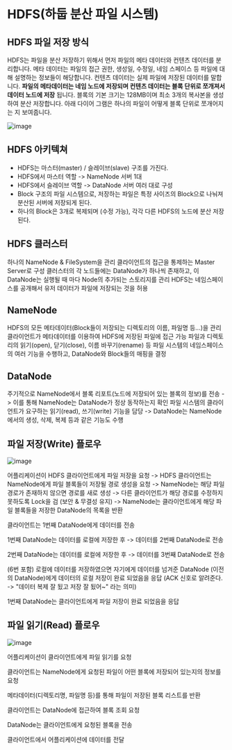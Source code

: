 # HDFS(하둡 분산 파일 시스템)

## HDFS 파일 저장 방식
HDFS는 파일을 분산 저장하기 위해서 먼저 파일의 메타 데이터와 컨텐츠 데이터를 분리합니다. 
메타 데이터는 파일의 접근 권한, 생성일, 수정일, 네임 스페이스 등 파일에 대해 설명하는 정보들이 해당합니다. 컨텐츠 데이터는 실제 파일에 저장된 데이터를 말합니다. 
**파일의 메타데이터는 네임 노드에 저장되며 컨텐츠 데이터는 블록 단위로 쪼개져서 데이터 노드에 저장** 됩니다. 블록의 기본 크기는 128MB이며 최소 3개의 복사본을 생성하여 분산 저장합니다. 
아래 다이어 그램은 하나의 파일이 어떻게 블록 단위로 쪼개어지는 지 보여줍니다.

![image](https://github.com/user-attachments/assets/f6c343cf-ae88-448b-bcf8-ef3e495e4a6b)


## HDFS 아키텍쳐

* HDFS는 마스터(master) / 슬레이브(slave) 구조를 가진다.
* HDFS에서 마스터 역할 -> NameNode 서버 1대
* HDFS에서 슬레이브 역할 -> DataNode 서버 여러 대로 구성
* Block 구조의 파일 시스템으로, 저장하는 파일은 특정 사이즈의 Block으로 나눠져 분산된 서버에 저장되게 된다.
* 하나의 Block은 3개로 복제되며 (수정 가능), 각각 다른 HDFS의 노드에 분산 저장된다.

## HDFS 클러스터
하나의 NameNode & FileSystem을 관리
클라이언트의 접근을 통제하는 Master Server로 구성
클러스터의 각 노드들에는 DataNode가 하나씩 존재하고, 이 DataNode는 실행될 때 마다 Node의 추가되는 스토리지를 관리
HDFS는 네임스페이스를 공개해서 유저 데이터가 파일에 저장되는 것을 허용

## NameNode
HDFS의 모든 메타데이터(Block들이 저장되는 디렉토리의 이름, 파일명 등...)을 관리
클라이언트가 메타데이터를 이용하여 HDFS에 저장된 파일에 접근 가능
파일과 디렉토리의 읽기(open), 닫기(close), 이름 바꾸기(rename) 등 파일 시스템의 네임스페이스의 여러 기능을 수행하고, DataNode와 Block들의 매핑을 결정

## DataNode
주기적으로 NameNode에서 블록 리포트(노드에 저장되어 있는 블록의 정보)를 전송 -> 이를 통해 NameNode는 DataNode가 정상 동작하는지 확인
파일 시스템의 클라이언트가 요구하는 읽기(read), 쓰기(write) 기능을 담당 -> DataNode는 NameNode에서의 생성, 삭제, 복제 등과 같은 기능도 수행


## 파일 저장(Write) 플로우
![image](https://github.com/user-attachments/assets/0d8a10b2-961e-43a0-89fb-bf3d8244de27)

어플리케이션이 HDFS 클라이언트에게 파일 저장을 요청 -> HDFS 클라이언트는 NameNode에게 파일 블록들이 저장될 경로 생성을 요청 -> NameNode는 해당 파일 경로가 존재하지 않으면 경로를 새로 생성 -> 다른 클라이언트가 해당 경로를 수정하지 못하도록 Lock을 검 (보안 & 무결성 유지) -> NameNode는 클라이언트에게 해당 파일 블록들을 저장한 DataNode의 목록을 반환

클라이언트는 1번째 DataNode에게 데이터를 전송

1번째 DataNode는 데이터를 로컬에 저장한 후 -> 데이터를 2번째 DataNode로 전송

2번째 DataNode는 데이터를 로컬에 저장한 후 -> 데이터를 3번째 DataNode로 전송

(6번 포함) 로컬에 데이터를 저장하였으면 자기에게 데이터를 넘겨준 DataNode (이전의 DataNode)에게 데이터의 로컬 저장이 완료 되었음을 응답 (ACK 신호로 알려준다. -> "데이터 복제 잘 됬고 저장 잘 됬어~" 라는 의미)

1번째 DataNode는 클라이언트에게 파일 저장이 완료 되었음을 응답


## 파일 읽기(Read) 플로우

![image](https://github.com/user-attachments/assets/01fd55ac-c91a-415c-8bbc-a54fd6de010c)

어플리케이션이 클라이언트에게 파일 읽기를 요청

클라이언트는 NameNode에게 요청된 파일이 어떤 블록에 저장되어 있는지의 정보를 요청

메타데이터(디렉토리명, 파일명 등)를 통해 파일이 저장된 블록 리스트를 반환

클라이언트는 DataNode에 접근하여 블록 조회 요청

DataNode는 클라이언트에게 요청된 블록을 전송

클라이언트에서 어플리케이션에 데이터를 전달
